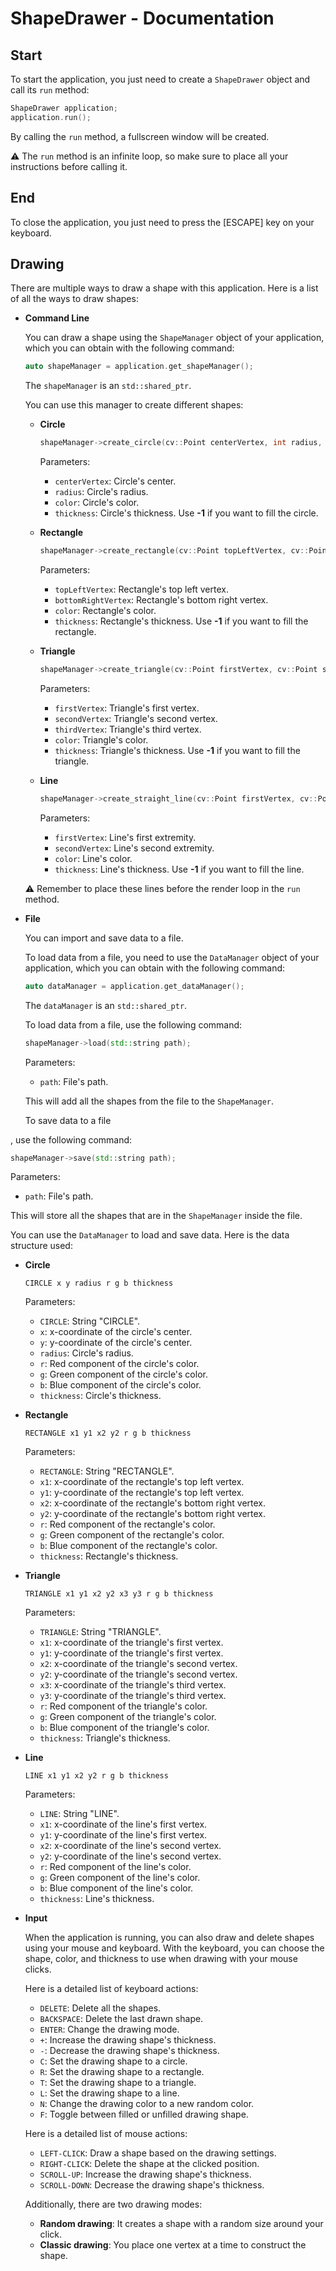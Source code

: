 # ShapeDrawer - Documentation

## Start

To start the application, you just need to create a `ShapeDrawer` object and call its `run` method:

```cpp
ShapeDrawer application;
application.run();
```

By calling the `run` method, a fullscreen window will be created.

⚠️ The `run` method is an infinite loop, so make sure to place all your instructions before calling it.

## End

To close the application, you just need to press the [ESCAPE] key on your keyboard.

## Drawing

There are multiple ways to draw a shape with this application. Here is a list of all the ways to draw shapes:

* **Command Line**

  You can draw a shape using the `ShapeManager` object of your application, which you can obtain with the following command:

  ```cpp
  auto shapeManager = application.get_shapeManager();
  ```

  The `shapeManager` is an `std::shared_ptr`.

  You can use this manager to create different shapes:

  * **Circle**

    ```cpp
    shapeManager->create_circle(cv::Point centerVertex, int radius, cv::Scalar color, int thickness);
    ```

    Parameters:

    * `centerVertex`: Circle's center.
    * `radius`: Circle's radius.
    * `color`: Circle's color.
    * `thickness`: Circle's thickness. Use **-1** if you want to fill the circle.

  * **Rectangle**

    ```cpp
    shapeManager->create_rectangle(cv::Point topLeftVertex, cv::Point bottomRightVertex, cv::Scalar color, int thickness);
    ```

    Parameters:

    * `topLeftVertex`: Rectangle's top left vertex.
    * `bottomRightVertex`: Rectangle's bottom right vertex.
    * `color`: Rectangle's color.
    * `thickness`: Rectangle's thickness. Use **-1** if you want to fill the rectangle.

  * **Triangle**

    ```cpp
    shapeManager->create_triangle(cv::Point firstVertex, cv::Point secondVertex, cv::Point thirdVertex, cv::Scalar color, int thickness);
    ```

    Parameters:

    * `firstVertex`: Triangle's first vertex.
    * `secondVertex`: Triangle's second vertex.
    * `thirdVertex`: Triangle's third vertex.
    * `color`: Triangle's color.
    * `thickness`: Triangle's thickness. Use **-1** if you want to fill the triangle.

  * **Line**

    ```cpp
    shapeManager->create_straight_line(cv::Point firstVertex, cv::Point secondVertex, cv::Scalar color, int thickness);
    ```

    Parameters:

    * `firstVertex`: Line's first extremity.
    * `secondVertex`: Line's second extremity.
    * `color`: Line's color.
    * `thickness`: Line's thickness. Use **-1** if you want to fill the line.

  ⚠️ Remember to place these lines before the render loop in the `run` method.

* **File**

  You can import and save data to a file.

  To load data from a file, you need to use the `DataManager` object of your application, which you can obtain with the following command:

  ```cpp
  auto dataManager = application.get_dataManager();
  ```

  The `dataManager` is an `std::shared_ptr`.

  To load data from a file, use the following command:

  ```cpp
  shapeManager->load(std::string path);
  ```

  Parameters:

  * `path`: File's path.

  This will add all the shapes from the file to the `ShapeManager`.

  To save data to a file

, use the following command:

  ```cpp
  shapeManager->save(std::string path);
  ```

  Parameters:

  * `path`: File's path.

  This will store all the shapes that are in the `ShapeManager` inside the file.

  You can use the `DataManager` to load and save data. Here is the data structure used:

  * **Circle**

    ```
    CIRCLE x y radius r g b thickness
    ```

    Parameters:

    * `CIRCLE`: String "CIRCLE".
    * `x`: x-coordinate of the circle's center.
    * `y`: y-coordinate of the circle's center.
    * `radius`: Circle's radius.
    * `r`: Red component of the circle's color.
    * `g`: Green component of the circle's color.
    * `b`: Blue component of the circle's color.
    * `thickness`: Circle's thickness.

  * **Rectangle**

    ```
    RECTANGLE x1 y1 x2 y2 r g b thickness
    ```

    Parameters:

    * `RECTANGLE`: String "RECTANGLE".
    * `x1`: x-coordinate of the rectangle's top left vertex.
    * `y1`: y-coordinate of the rectangle's top left vertex.
    * `x2`: x-coordinate of the rectangle's bottom right vertex.
    * `y2`: y-coordinate of the rectangle's bottom right vertex.
    * `r`: Red component of the rectangle's color.
    * `g`: Green component of the rectangle's color.
    * `b`: Blue component of the rectangle's color.
    * `thickness`: Rectangle's thickness.

  * **Triangle**

    ```
    TRIANGLE x1 y1 x2 y2 x3 y3 r g b thickness
    ```

    Parameters:

    * `TRIANGLE`: String "TRIANGLE".
    * `x1`: x-coordinate of the triangle's first vertex.
    * `y1`: y-coordinate of the triangle's first vertex.
    * `x2`: x-coordinate of the triangle's second vertex.
    * `y2`: y-coordinate of the triangle's second vertex.
    * `x3`: x-coordinate of the triangle's third vertex.
    * `y3`: y-coordinate of the triangle's third vertex.
    * `r`: Red component of the triangle's color.
    * `g`: Green component of the triangle's color.
    * `b`: Blue component of the triangle's color.
    * `thickness`: Triangle's thickness.

  * **Line**

    ```
    LINE x1 y1 x2 y2 r g b thickness
    ```

    Parameters:

    * `LINE`: String "LINE".
    * `x1`: x-coordinate of the line's first vertex.
    * `y1`: y-coordinate of the line's first vertex.
    * `x2`: x-coordinate of the line's second vertex.
    * `y2`: y-coordinate of the line's second vertex.
    * `r`: Red component of the line's color.
    * `g`: Green component of the line's color.
    * `b`: Blue component of the line's color.
    * `thickness`: Line's thickness.

* **Input**

  When the application is running, you can also draw and delete shapes using your mouse and keyboard. With the keyboard, you can choose the shape, color, and thickness to use when drawing with your mouse clicks.

  Here is a detailed list of keyboard actions:

  * `DELETE`: Delete all the shapes.
  * `BACKSPACE`: Delete the last drawn shape.
  * `ENTER`: Change the drawing mode.
  * `+`: Increase the drawing shape's thickness.
  * `-`: Decrease the drawing shape's thickness.
  * `C`: Set the drawing shape to a circle.
  * `R`: Set the drawing shape to a rectangle.
  * `T`: Set the drawing shape to a triangle.
  * `L`: Set the drawing shape to a line.
  * `N`: Change the drawing color to a new random color.
  * `F`: Toggle between filled or unfilled drawing shape.

  Here is a detailed list of mouse actions:

  * `LEFT-CLICK`: Draw a shape based on the drawing settings.
  * `RIGHT-CLICK`: Delete the shape at the clicked position.
  * `SCROLL-UP`: Increase the drawing shape's thickness.
  * `SCROLL-DOWN`: Decrease the drawing shape's thickness.

  Additionally, there are two drawing modes:

  * **Random drawing**: It creates a shape with a random size around your click.
  * **Classic drawing**: You place one vertex at a time to construct the shape.